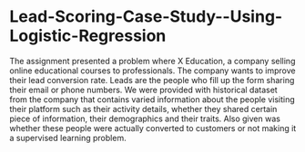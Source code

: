 # Lead-Scoring-Case-Study--Using-Logistic-Regression
The assignment presented a problem where X Education, a company selling online educational courses to professionals. The company wants to improve their lead conversion rate. Leads are the people who fill up the form sharing their email or phone numbers. We were provided with historical dataset from the company that contains varied information about the people visiting their platform such as their activity details, whether they shared certain piece of information, their demographics and their traits. Also given was whether these people were actually converted to customers or not making it a supervised learning problem.

